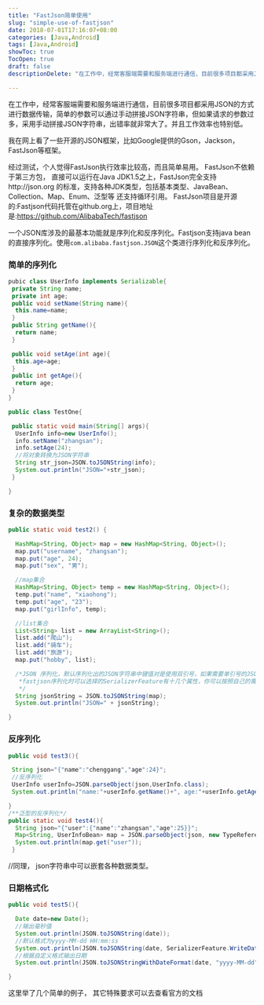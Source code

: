 ```yaml
---
title: "FastJson简单使用"
slug: "simple-use-of-fastjson"
date: 2018-07-01T17:16:07+08:00
categories: [Java,Android]
tags: [Java,Android]
showToc: true
TocOpen: true
draft: false
descriptionDelete: "在工作中，经常客服端需要和服务端进行通信，目前很多项目都采用JSON的方式进行数据传输，简单的参数可以通过手动拼接JSON字符串，但如果请求"

---
```

                
在工作中，经常客服端需要和服务端进行通信，目前很多项目都采用JSON的方式进行数据传输，简单的参数可以通过手动拼接JSON字符串，但如果请求的参数过多，采用手动拼接JSON字符串，出错率就非常大了。并且工作效率也特别低。

我在网上看了一些开源的JSON框架，比如Google提供的Gson，Jackson，FastJson等框架。

经过测试，个人觉得FastJson执行效率比较高，而且简单易用。
FastJson不依赖于第三方包， 直接可以运行在Java JDK1.5之上，FastJson完全支持http://json.org 的标准，支持各种JDK类型，包括基本类型、JavaBean、Collection、Map、Enum、泛型等
还支持循环引用。
FastJson项目是开源的:Fastjson代码托管在github.org上，项目地址是:https://github.com/AlibabaTech/fastjson

一个JSON库涉及的最基本功能就是序列化和反序列化。Fastjson支持java bean的直接序列化。使用`com.alibaba.fastjson.JSON`这个类进行序列化和反序列化。

### 简单的序列化
```java
pubic class UserInfo implements Serializable{ 
 private String name; 
 private int age; 
 public void setName(String name){ 
  this.name=name; 
 } 
 public String getName(){ 
  return name; 
 } 

 public void setAge(int age){ 
  this.age=age; 
 } 
 public int getAge(){ 
  return age; 
 } 
}  

public class TestOne{ 

 public static void main(String[] args){ 
  UserInfo info=new UserInfo(); 
  info.setName("zhangsan"); 
  info.setAge(24); 
  //将对象转换为JSON字符串 
  String str_json=JSON.toJSONString(info); 
  System.out.println("JSON="+str_json); 
 } 

}
```
### 复杂的数据类型
```java
public static void test2() { 

  HashMap<String, Object> map = new HashMap<String, Object>(); 
  map.put("username", "zhangsan"); 
  map.put("age", 24); 
  map.put("sex", "男"); 

  //map集合 
  HashMap<String, Object> temp = new HashMap<String, Object>(); 
  temp.put("name", "xiaohong"); 
  temp.put("age", "23"); 
  map.put("girlInfo", temp); 

  //list集合 
  List<String> list = new ArrayList<String>(); 
  list.add("爬山"); 
  list.add("骑车"); 
  list.add("旅游"); 
  map.put("hobby", list); 

  /*JSON 序列化，默认序列化出的JSON字符串中键值对是使用双引号，如果需要单引号的JSON字符串， [eg:String jsonString = JSON.toJSONString(map,   SerializerFeature.UseSingleQuotes);]
   *fastjson序列化时可以选择的SerializerFeature有十几个属性，你可以按照自己的需要去选择使用。 
   */ 
  String jsonString = JSON.toJSONString(map); 
  System.out.println("JSON=" + jsonString); 

}
```
### 反序列化
```java
public void test3(){ 

 String json="{"name":"chenggang","age":24}"; 
 //反序列化 
 UserInfo userInfo=JSON.parseObject(json,UserInfo.class); 
 System.out.println("name:"+userInfo.getName()+", age:"+userInfo.getAge()); 

} 
/**泛型的反序列化*/ 
public static void test4(){ 
  String json="{"user":{"name":"zhangsan","age":25}}"; 
  Map<String, UserInfoBean> map = JSON.parseObject(json, new TypeReference<Map<String, UserInfoBean>>(){}); 
  System.out.println(map.get("user")); 
 }
```
//同理， json字符串中可以嵌套各种数据类型。

### 日期格式化
```java
public void test5(){ 

  Date date=new Date();   
  //输出毫秒值 
  System.out.println(JSON.toJSONString(date)); 
  //默认格式为yyyy-MM-dd HH:mm:ss   
  System.out.println(JSON.toJSONString(date, SerializerFeature.WriteDateUseDateFormat)); 
  //根据自定义格式输出日期  
  System.out.println(JSON.toJSONStringWithDateFormat(date, "yyyy-MM-dd", SerializerFeature.WriteDateUseDateFormat)); 

}
```

这里举了几个简单的例子， 其它特殊要求可以去查看官方的文档

